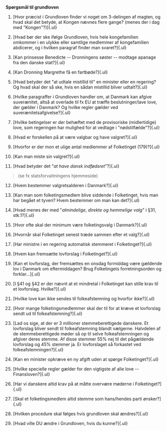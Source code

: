 **Spørgsmål til grundloven**

1.  [Hvor præcist i Grundloven finder vi noget om 3-delingen af magten,
    og hvad skal det betyde, at Kongen nævnes flere gange? (menes der i
    dag med "Kongen"?)]{.ul}

2.  [Hvad bør der ske ifølge Grundloven, hvis hele kongefamilien
    omkommer i en ulykke eller samtlige medlemmer af kongefamilien
    abdicerer, og i hvilken paragraf finder man svaret?]{.ul}

3.  [Kan prinsesse Benedicte -- Dronningens søster -- modtage apanage
    fra den danske stat?]{.ul}

4.  [Kan Dronning Margrethe få en fartbøde?]{.ul}

5.  [Hvad betyder det "at udtale mistillid til" en minister eller en
    regering? Og hvad skal der så ske, hvis en sådan mistillid bliver
    udtalt?]{.ul}

6.  [Hvilke paragraffer i Grundloven handler om, at Danmark kan afgive
    suverænitet, altså at overlade til fx EU at træffe beslutninger/lave
    love, der gælder i Danmark? Og hvilke regler gælder ved
    suverænitetsafgivelse?]{.ul}

7.  [Hvilke betingelser er der behæftet med de provisoriske
    (midlertidige) love, som regeringen har mulighed for at vedtage i
    "nødstilfælde"?]{.ul}

8.  [Hvad er forskellen på at være valgbar og have valgret?]{.ul}

9.  [Hvorfor er der mon et ulige antal medlemmer af Folketinget
    (179)?]{.ul}

10. [Kan man miste sin valgret?]{.ul}

11. [Hvad betyder det "*at have dansk indfødsret*"?]{.ul}

> (se fx statsforvaltningens hjemmeside)

12. [Hvem bestemmer valgretsalderen i Danmark?]{.ul}

13. [Kan man som folketingsmedlem blive siddende i Folketinget, hvis man
    har begået et tyveri? Hvem bestemmer om man kan det?]{.ul}

14. [Hvad menes der med "*almindelige, direkte og hemmelige valg*" i
    §31, stk.1?]{.ul}

15. [Hvor ofte skal der minimum være folketingsvalg i Danmark?]{.ul}

16. [Hvornår skal Folketinget senest træde sammen efter et valg?]{.ul}

17. [Har ministre i en regering automatisk stemmeret i
    Folketinget?]{.ul}

18. [Hvem kan fremsætte lovforslag i Folketinget?]{.ul}

19. [Kan et lovforslag, der fremsættes en onsdag formiddag være gældende
    lov i Danmark om eftermiddagen? Brug Folketingets forretningsorden
    og forklar...]{.ul}

20. [I §41 og §42 er der nævnt at et mindretal i Folketinget kan stille
    krav til et lovforslag. Hvilke?]{.ul}

21. [Hvilke love kan ikke sendes til folkeafstemning og hvorfor
    ikke?]{.ul}

22. [Hvor mange folketingsmedlemmer skal der til for at kræve et
    lovforslag sendt ud til folkeafstemning?]{.ul}

23. [Lad os sige, at der er 3 millioner stemmeberettigede danskere. Et
    lovforslag bliver sendt til folkeafstemning blandt vælgerne.
    Halvdelen af de stemmeberettigede møder så op til selve
    folkeafstemningen og afgiver deres stemme. Af disse stemmer 55% nej
    til det pågældende lovforslag og 45% stemmer ja. Er lovforslaget så
    forkastet ved folkeafstemningen?]{.ul}

24. [Kan en minister opkræve en ny afgift uden at spørge
    Folketinget?]{.ul}

25. [Hvilke specielle regler gælder for den vigtigste af alle love --
    Finansloven?]{.ul}

26. [Har vi danskere altid krav på at måtte overvære møderne i
    Folketinget?]{.ul}

27. [Skal et folketingsmedlem altid stemme som hans/hendes parti
    ønsker?]{.ul}

28. [Hvilken procedure skal følges hvis grundloven skal ændres?]{.ul}

29. [Hvad ville DU ændre i Grundloven, hvis du kunne?]{.ul}
